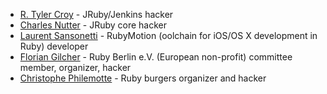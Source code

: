 * [R. Tyler Croy](https://github.com/rtyler)  - JRuby/Jenkins hacker
* [Charles Nutter](https://github.com/headius) - JRuby core hacker
* [Laurent Sansonetti](https://twitter.com/lrz) - RubyMotion (oolchain for iOS/OS X development in Ruby) developer
* [Florian Gilcher](https://twitter.com/Argorak) - Ruby Berlin e.V. (European non-profit) committee member, organizer, hacker
* [Christophe Philemotte](https://github.com/toch) - Ruby burgers organizer and
  hacker




